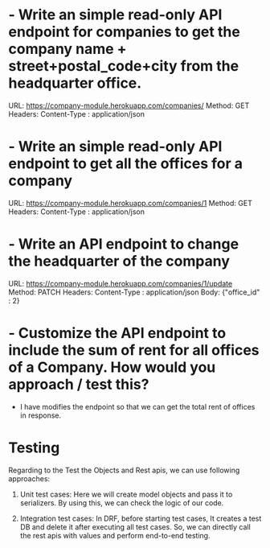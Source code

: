 # - Write an simple read-only API endpoint for companies to get the company name + street+postal_code+city from the headquarter office.

URL: https://company-module.herokuapp.com/companies/
Method: GET
Headers: Content-Type : application/json

# - Write an simple read-only API endpoint to get all the offices for a company

URL: https://company-module.herokuapp.com/companies/1
Method: GET
Headers: Content-Type : application/json


# - Write an API endpoint to change the headquarter of the company
URL: https://company-module.herokuapp.com/companies/1/update
Method: PATCH
Headers: Content-Type : application/json
Body: {"office_id" : 2}

# - Customize the API endpoint to include the sum of rent for all offices of a Company. How would you approach / test this?
- I have modifies the endpoint so that we can get the total rent of offices in response.



# Testing

Regarding to the Test the Objects and Rest apis, we can use following approaches:

1. Unit test cases: Here we will create model objects and pass it to serializers. By using this, we can check the logic of our code.

2. Integration test cases: In DRF, before starting test cases, It creates a test DB and delete it after executing all test cases. So, we can directly call the rest apis with values and perform end-to-end testing. 